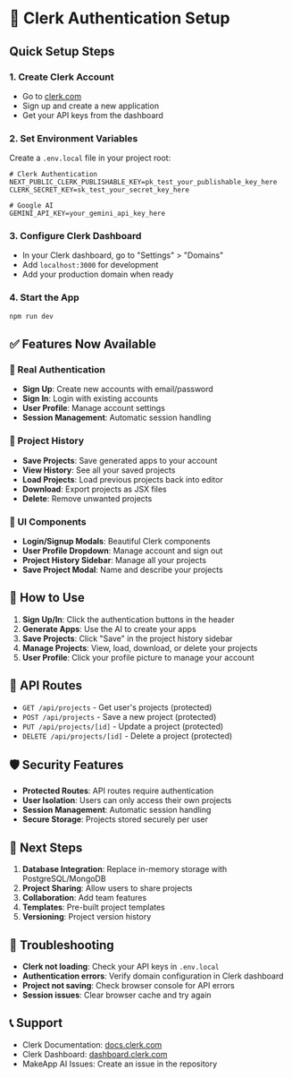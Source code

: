 # 🔐 Clerk Authentication Setup

## Quick Setup Steps

### 1. Create Clerk Account
- Go to [clerk.com](https://clerk.com)
- Sign up and create a new application
- Get your API keys from the dashboard

### 2. Set Environment Variables
Create a `.env.local` file in your project root:

```env
# Clerk Authentication
NEXT_PUBLIC_CLERK_PUBLISHABLE_KEY=pk_test_your_publishable_key_here
CLERK_SECRET_KEY=sk_test_your_secret_key_here

# Google AI
GEMINI_API_KEY=your_gemini_api_key_here
```

### 3. Configure Clerk Dashboard
- In your Clerk dashboard, go to "Settings" > "Domains"
- Add `localhost:3000` for development
- Add your production domain when ready

### 4. Start the App
```bash
npm run dev
```

## ✅ Features Now Available

### 🔐 Real Authentication
- **Sign Up**: Create new accounts with email/password
- **Sign In**: Login with existing accounts
- **User Profile**: Manage account settings
- **Session Management**: Automatic session handling

### 📁 Project History
- **Save Projects**: Save generated apps to your account
- **View History**: See all your saved projects
- **Load Projects**: Load previous projects back into editor
- **Download**: Export projects as JSX files
- **Delete**: Remove unwanted projects

### 🎨 UI Components
- **Login/Signup Modals**: Beautiful Clerk components
- **User Profile Dropdown**: Manage account and sign out
- **Project History Sidebar**: Manage all your projects
- **Save Project Modal**: Name and describe your projects

## 🚀 How to Use

1. **Sign Up/In**: Click the authentication buttons in the header
2. **Generate Apps**: Use the AI to create your apps
3. **Save Projects**: Click "Save" in the project history sidebar
4. **Manage Projects**: View, load, download, or delete your projects
5. **User Profile**: Click your profile picture to manage your account

## 🔧 API Routes

- `GET /api/projects` - Get user's projects (protected)
- `POST /api/projects` - Save a new project (protected)
- `PUT /api/projects/[id]` - Update a project (protected)
- `DELETE /api/projects/[id]` - Delete a project (protected)

## 🛡️ Security Features

- **Protected Routes**: API routes require authentication
- **User Isolation**: Users can only access their own projects
- **Session Management**: Automatic session handling
- **Secure Storage**: Projects stored securely per user

## 🎯 Next Steps

1. **Database Integration**: Replace in-memory storage with PostgreSQL/MongoDB
2. **Project Sharing**: Allow users to share projects
3. **Collaboration**: Add team features
4. **Templates**: Pre-built project templates
5. **Versioning**: Project version history

## 🐛 Troubleshooting

- **Clerk not loading**: Check your API keys in `.env.local`
- **Authentication errors**: Verify domain configuration in Clerk dashboard
- **Project not saving**: Check browser console for API errors
- **Session issues**: Clear browser cache and try again

## 📞 Support

- Clerk Documentation: [docs.clerk.com](https://docs.clerk.com)
- Clerk Dashboard: [dashboard.clerk.com](https://dashboard.clerk.com)
- MakeApp AI Issues: Create an issue in the repository 